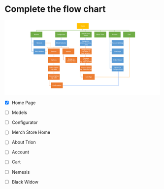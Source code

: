 # Complete the flow chart
![Image of the Flow Chart](/assets/flow-chart.png)

- [x] Home Page

 - [ ] Models
  - [ ] Configurator
 - [ ] Merch Store Home
 - [ ] About Trion
 - [ ] Account
 - [ ] Cart

  - [ ] Nemesis
  - [ ] Black Widow
